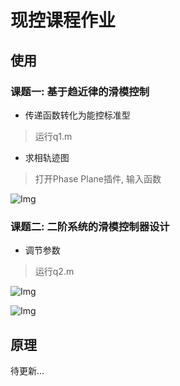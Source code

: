# 现控课程作业
## 使用
### 课题一: 基于趋近律的滑模控制
- 传递函数转化为能控标准型
> 运行q1.m
- 求相轨迹图
> 打开Phase Plane插件, 输入函数
> 
![Img](https://imgpool.protodrive.xyz/img/yank-note-picgo-img-20221122022217.png#pic_center%20=400x)

### 课题二: 二阶系统的滑模控制器设计
- 调节参数
> 运行q2.m

![Img](https://imgpool.protodrive.xyz/img/yank-note-picgo-img-20221122023256.png#pic_center%20=400x)

![Img](https://imgpool.protodrive.xyz/img/yank-note-picgo-img-20221122022530.png#pic_center%20=400x)
## 原理

待更新...


